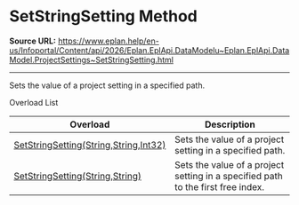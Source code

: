 # SetStringSetting Method

**Source URL:** https://www.eplan.help/en-us/Infoportal/Content/api/2026/Eplan.EplApi.DataModelu~Eplan.EplApi.DataModel.ProjectSettings~SetStringSetting.html

---

Sets the value of a project setting in a specified path.

Overload List

| Overload | Description |
| --- | --- |
| [SetStringSetting(String,String,Int32)](Eplan.EplApi.DataModelu~Eplan.EplApi.DataModel.ProjectSettings~SetStringSetting(String,String,Int32).html) | Sets the value of a project setting in a specified path. |
| [SetStringSetting(String,String)](Eplan.EplApi.DataModelu~Eplan.EplApi.DataModel.ProjectSettings~SetStringSetting(String,String).html) | Sets the value of a project setting in a specified path to the first free index. |
